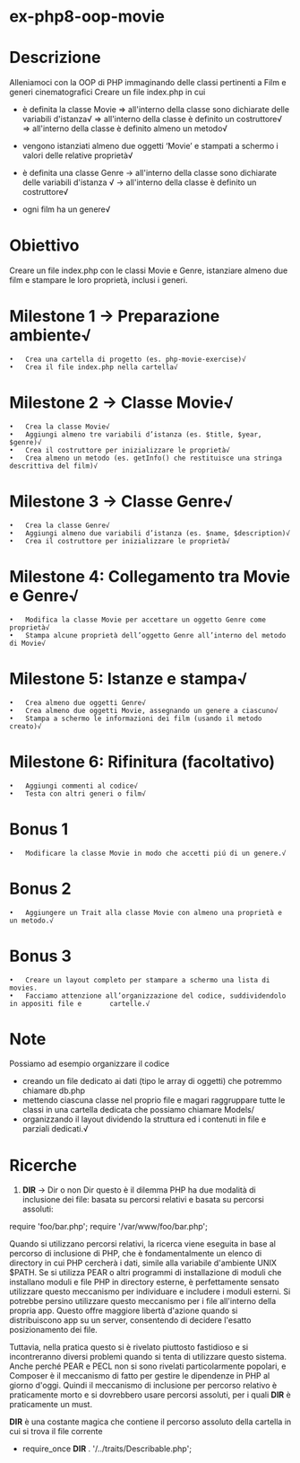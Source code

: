 # ex-php8-oop-movie

# Descrizione
Alleniamoci con la OOP di PHP immaginando delle classi pertinenti a Film e generi cinematografici
Creare un file index.php in cui

- è definita la classe Movie
   => all'interno della classe sono dichiarate delle variabili d'istanza√
   => all'interno della classe è definito un costruttore√
   => all'interno della classe è definito almeno un metodo√
- vengono istanziati almeno due oggetti ‘Movie’ e stampati a schermo i valori delle relative proprietà√

- è definita una classe Genre
  -> all'interno della classe sono dichiarate delle variabili d'istanza √
  -> all'interno della classe è definito un costruttore√
- ogni film ha un genere√

# Obiettivo
Creare un file index.php con le classi Movie e Genre, istanziare almeno due film e stampare le loro proprietà, inclusi i generi.

# Milestone 1 -> Preparazione ambiente√
	•	Crea una cartella di progetto (es. php-movie-exercise)√
	•	Crea il file index.php nella cartella√

# Milestone 2 -> Classe Movie√
	•	Crea la classe Movie√
	•	Aggiungi almeno tre variabili d’istanza (es. $title, $year, $genre)√
	•	Crea il costruttore per inizializzare le proprietà√
	•	Crea almeno un metodo (es. getInfo() che restituisce una stringa descrittiva del film)√

# Milestone 3 -> Classe Genre√
	•	Crea la classe Genre√
	•	Aggiungi almeno due variabili d’istanza (es. $name, $description)√
	•	Crea il costruttore per inizializzare le proprietà√

# Milestone 4: Collegamento tra Movie e Genre√
	•	Modifica la classe Movie per accettare un oggetto Genre come proprietà√
	•	Stampa alcune proprietà dell’oggetto Genre all’interno del metodo di Movie√

# Milestone 5: Istanze e stampa√
	•	Crea almeno due oggetti Genre√
	•	Crea almeno due oggetti Movie, assegnando un genere a ciascuno√
	•	Stampa a schermo le informazioni dei film (usando il metodo creato)√

# Milestone 6: Rifinitura (facoltativo)
	•	Aggiungi commenti al codice√
	•	Testa con altri generi o film√

# Bonus 1
    •   Modificare la classe Movie in modo che accetti piú di un genere.√

# Bonus 2
    •   Aggiungere un Trait alla classe Movie con almeno una proprietà e un metodo.√

# Bonus 3
    •   Creare un layout completo per stampare a schermo una lista di movies.
    •   Facciamo attenzione all’organizzazione del codice, suddividendolo in appositi file e       cartelle.√

# Note
Possiamo ad esempio organizzare il codice
- creando un file dedicato ai dati (tipo le array di oggetti) che potremmo chiamare db.php
- mettendo ciascuna classe nel proprio file e magari raggruppare tutte le classi in una cartella dedicata che possiamo chiamare Models/
- organizzando il layout dividendo la struttura ed i contenuti in file e parziali dedicati.√



# Ricerche

1. __DIR__ -> Dir o non Dir questo è il dilemma
PHP ha due modalità di inclusione dei file: basata su percorsi relativi e basata su percorsi assoluti:

require 'foo/bar.php';
require '/var/www/foo/bar.php';

Quando si utilizzano percorsi relativi, la ricerca viene eseguita in base al percorso di inclusione di PHP, che è fondamentalmente un elenco di directory in cui PHP cercherà i dati, simile alla variabile d'ambiente UNIX $PATH. Se si utilizza PEAR o altri programmi di installazione di moduli che installano moduli e file PHP in directory esterne, è perfettamente sensato utilizzare questo meccanismo per individuare e includere i moduli esterni. Si potrebbe persino utilizzare questo meccanismo per i file all'interno della propria app. Questo offre maggiore libertà d'azione quando si distribuiscono app su un server, consentendo di decidere l'esatto posizionamento dei file.

Tuttavia, nella pratica questo si è rivelato piuttosto fastidioso e si incontreranno diversi problemi quando si tenta di utilizzare questo sistema. Anche perché PEAR e PECL non si sono rivelati particolarmente popolari, e Composer è il meccanismo di fatto per gestire le dipendenze in PHP al giorno d'oggi. Quindi il meccanismo di inclusione per percorso relativo è praticamente morto e si dovrebbero usare percorsi assoluti, per i quali __DIR__ è praticamente un must.

__DIR__ è una costante magica che contiene il percorso assoluto della cartella in cui si trova il file corrente
- require_once __DIR__ . '/../traits/Describable.php';
